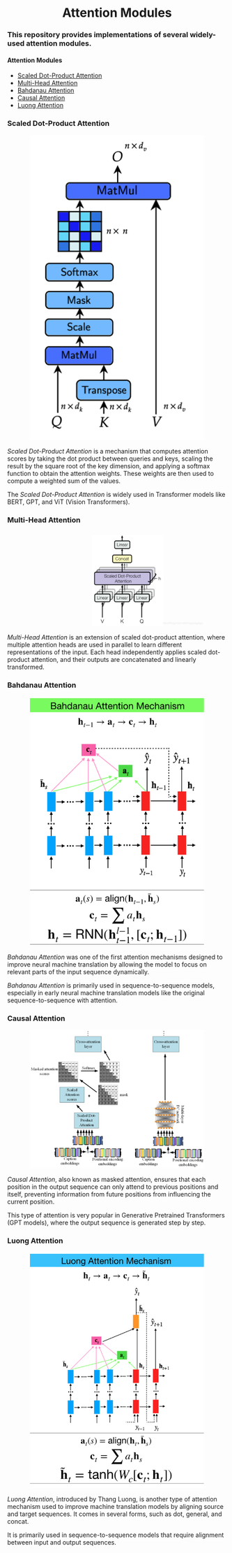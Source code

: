 <h1 align="center">Attention Modules</h1>

### This repository provides implementations of several widely-used attention modules.

#### Attention Modules
- [Scaled Dot-Product Attention](#scaled-dot-product-attention)
- [Multi-Head Attention](#multi-head-attention)
- [Bahdanau Attention](#bahdanau-attention)
- [Causal Attention](#causal-attention)
- [Luong Attention](#luong-attention)

### Scaled Dot-Product Attention

<p align="center">
  <img src="assets/sdpa.png" alt="Scaled Dot-Product Attention" width="400">
</p>

*Scaled Dot-Product Attention* is a mechanism that computes attention scores by taking the dot product between queries and keys, scaling the result by the square root of the key dimension, and applying a softmax function to obtain the attention weights. These weights are then used to compute a weighted sum of the values.

The *Scaled Dot-Product Attention* is widely used in Transformer models like BERT, GPT, and ViT (Vision Transformers).

### Multi-Head Attention

<p align="center">
  <img src="assets/mha.png" alt="Multi-Head Attention" width="400">
</p>

*Multi-Head Attention* is an extension of scaled dot-product attention, where multiple attention heads are used in parallel to learn different representations of the input. Each head independently applies scaled dot-product attention, and their outputs are concatenated and linearly transformed.

### Bahdanau Attention

<p align="center">
  <img src="assets/bahdanau.png" alt="Bahdanau Attention" width="400">
</p>

*Bahdanau Attention* was one of the first attention mechanisms designed to improve neural machine translation by allowing the model to focus on relevant parts of the input sequence dynamically.

*Bahdanau Attention* is primarily used in sequence-to-sequence models, especially in early neural machine translation models like the original sequence-to-sequence with attention.

### Causal Attention

<p align="center">
  <img src="assets/causal.png" alt="Causal Attention" width="400">
</p>

*Causal Attention*, also known as masked attention, ensures that each position in the output sequence can only attend to previous positions and itself, preventing information from future positions from influencing the current position.

This type of attention is very popular in Generative Pretrained Transformers (GPT models), where the output sequence is generated step by step.

### Luong Attention

<p align="center">
  <img src="assets/luong.png" alt="Luong Attention" width="400">
</p>

*Luong Attention*, introduced by Thang Luong, is another type of attention mechanism used to improve machine translation models by aligning source and target sequences. It comes in several forms, such as dot, general, and concat.

It is primarily used in sequence-to-sequence models that require alignment between input and output sequences.
